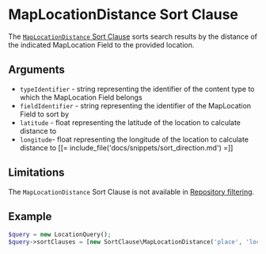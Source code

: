 # MapLocationDistance Sort Clause

The [`MapLocationDistance` Sort Clause](https://github.com/ibexa/core/blob/main/src/contracts/Repository/Values/Content/Query/SortClause/MapLocationDistance.php)
sorts search results by the distance of the indicated MapLocation Field to the provided location.

## Arguments

- `typeIdentifier` - string representing the identifier of the content type to which the MapLocation Field belongs
- `fieldIdentifier` - string representing the identifier of the MapLocation Field to sort by
- `latitude` - float representing the latitude of the location to calculate distance to
- `longitude`- float representing the longitude of the location to calculate distance to
[[= include_file('docs/snippets/sort_direction.md') =]]

## Limitations

The `MapLocationDistance` Sort Clause is not available in [Repository filtering](search_api.md#repository-filtering).

## Example

``` php
$query = new LocationQuery();
$query->sortClauses = [new SortClause\MapLocationDistance('place', 'location', 49.542889, 20.111349)];
```
